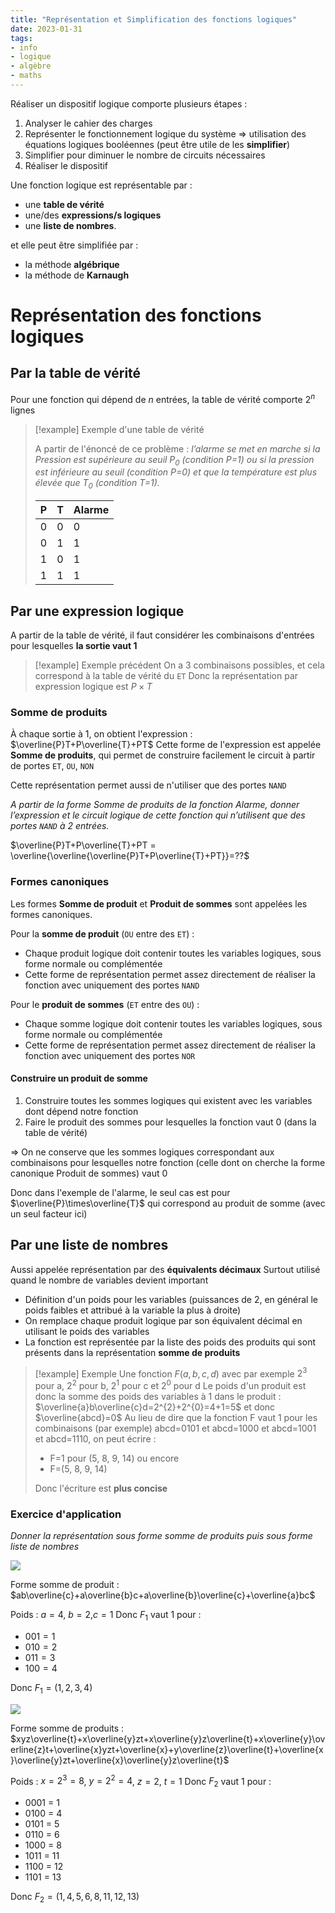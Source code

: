 ```yaml
---
title: "Représentation et Simplification des fonctions logiques"
date: 2023-01-31
tags:
- info
- logique
- algèbre
- maths
---
```


Réaliser un dispositif logique comporte plusieurs étapes :

1. Analyser le cahier des charges
2. Représenter le fonctionnement logique du système ⇒ utilisation des équations logiques booléennes (peut être utile de les **simplifier**)
3. Simplifier pour diminuer le nombre de circuits nécessaires
4. Réaliser le dispositif

Une fonction logique est représentable par :

- une **table de vérité**
- une/des **expressions/s logiques**
- une **liste de nombres**.

et elle peut être simplifiée par :

- la méthode **algébrique**
- la méthode de **Karnaugh**

# Représentation des fonctions logiques

## Par la table de vérité

Pour une fonction qui dépend de $n$ entrées, la table de vérité comporte $2^{n}$ lignes

> [!example] Exemple d'une table de vérité
>
> A partir de l'énoncé de ce problème : *l’alarme se met en marche si la Pression est supérieure au seuil P<sub>0</sub> (condition P=1) ou si la pression est inférieure au seuil (condition P=0) et que la température est plus élevée que T<sub>0</sub> (condition T=1).*
>
> | P   | T   | Alarme |
> | --- | --- | ------ |
> | 0   | 0   | 0      |
> | 0   | 1   | 1      |
> | 1   | 0   | 1      |
> | 1   | 1   | 1      |

## Par une expression logique

A partir de la table de vérité, il faut considérer les combinaisons d'entrées pour lesquelles **la sortie vaut 1**

> [!example] Exemple précédent
> On a 3 combinaisons possibles, et cela correspond à la table de vérité du `ET`
> Donc la représentation par expression logique est $P\times T$

### Somme de produits

À chaque sortie à 1, on obtient l'expression : $\overline{P}T+P\overline{T}+PT$
Cette forme de l'expression est appelée **Somme de produits**, qui permet de construire facilement le circuit à partir de portes `ET`, `OU`, `NON`

Cette représentation permet aussi de n'utiliser que des portes `NAND`

*A partir de la forme Somme de produits de la fonction Alarme, donner l’expression et le circuit logique de cette fonction qui n’utilisent que des portes `NAND` à 2 entrées.*

$\overline{P}T+P\overline{T}+PT = \overline{\overline{\overline{P}T+P\overline{T}+PT}}=??$

### Formes canoniques

Les formes **Somme de produit** et **Produit de sommes** sont appelées les formes canoniques.

Pour la **somme de produit** (`OU` entre des `ET`) :

- Chaque produit logique doit contenir toutes les variables logiques, sous forme normale ou complémentée
- Cette forme de représentation permet assez directement de réaliser la fonction avec uniquement des portes `NAND`

Pour le **produit de sommes** (`ET` entre des `OU`) :

- Chaque somme logique doit contenir toutes les variables logiques, sous forme normale ou complémentée
- Cette forme de représentation permet assez directement de réaliser la fonction avec uniquement des portes `NOR`

#### Construire un produit de somme

1. Construire toutes les sommes logiques qui existent avec les variables dont dépend notre fonction
2. Faire le produit des sommes pour lesquelles la fonction vaut 0 (dans la table de vérité)

⇒ On ne conserve que les sommes logiques correspondant aux combinaisons pour lesquelles notre fonction (celle dont on cherche la forme canonique Produit de sommes) vaut 0

Donc dans l'exemple de l'alarme, le seul cas est pour $\overline{P}\times\overline{T}$ qui correspond au produit de somme (avec un seul facteur ici)

## Par une liste de nombres

Aussi appelée représentation par des **équivalents décimaux**
Surtout utilisé quand le nombre de variables devient important

- Définition d'un poids pour les variables (puissances de 2, en général le poids faibles et attribué à la variable la plus à droite)
- On remplace chaque produit logique par son équivalent décimal en utilisant le poids des variables
- La fonction est représentée par la liste des poids des produits qui sont présents dans la représentation **somme de produits**

> [!example] Exemple
> Une fonction $F(a,b,c,d)$ avec par exemple $2^{3}$ pour a, $2^2$ pour b, $2^1$ pour c et $2^0$ pour d
> Le poids d'un produit est donc la somme des poids des variables à 1 dans le produit : $\overline{a}b\overline{c}d=2^{2}+2^{0}=4+1=5$ et donc $\overline{abcd}=0$
> Au lieu de dire que la fonction F vaut 1 pour les combinaisons (par exemple) abcd=0101 et abcd=1000 et abcd=1001 et abcd=1110, on peut écrire :
>
> - F=1 pour (5, 8, 9, 14) ou encore
> - F=(5, 8, 9, 14)
>
> Donc l'écriture est **plus concise**

### Exercice d'application

*Donner la représentation sous forme somme de produits puis sous forme liste de nombres*

![](images/Pasted%20image%2020230126154432.png)

Forme somme de produit : $ab\overline{c}+a\overline{b}c+a\overline{b}\overline{c}+\overline{a}bc$

Poids : $a=4$, $b=2$,$c=1$
Donc $F_{1}$ vaut 1 pour :

- $001=1$
- $010=2$
- $011=3$
- $100=4$

Donc $F_{1}=(1,2,3,4)$

![](images/Pasted%20image%2020230126154720.png)

Forme somme de produits : $xyz\overline{t}+x\overline{y}zt+x\overline{y}z\overline{t}+x\overline{y}\overline{z}t+\overline{x}yzt+\overline{x}+y\overline{z}\overline{t}+\overline{x}\overline{y}zt+\overline{x}\overline{y}z\overline{t}$

Poids : $x=2^{3}=8$, $y=2^{2}=4$, $z=2$, $t=1$
Donc $F_{2}$ vaut 1 pour :

- 0001 = 1
- 0100 = 4
- 0101 = 5
- 0110 = 6
- 1000 = 8
- 1011 = 11
- 1100 = 12
- 1101 = 13

Donc $F_{2}=(1,4,5,6,8,11,12,13)$
